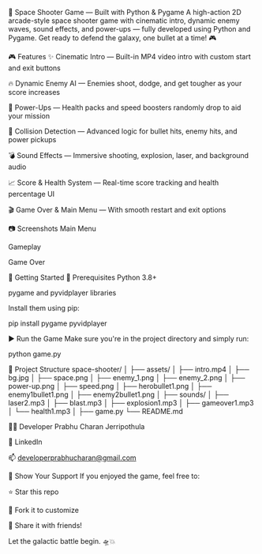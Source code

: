 🚀 Space Shooter Game — Built with Python & Pygame
A high-action 2D arcade-style space shooter game with cinematic intro, dynamic enemy waves, sound effects, and power-ups — fully developed using Python and Pygame. Get ready to defend the galaxy, one bullet at a time! 🎮

🎮 Features
✨ Cinematic Intro — Built-in MP4 video intro with custom start and exit buttons

🔥 Dynamic Enemy AI — Enemies shoot, dodge, and get tougher as your score increases

🚀 Power-Ups — Health packs and speed boosters randomly drop to aid your mission

🎯 Collision Detection — Advanced logic for bullet hits, enemy hits, and power pickups

💣 Sound Effects — Immersive shooting, explosion, laser, and background audio

📈 Score & Health System — Real-time score tracking and health percentage UI

🎬 Game Over & Main Menu — With smooth restart and exit options

📷 Screenshots
Main Menu

Gameplay

Game Over

🚀 Getting Started
🔧 Prerequisites
Python 3.8+

pygame and pyvidplayer libraries

Install them using pip:

pip install pygame pyvidplayer

▶️ Run the Game
Make sure you're in the project directory and simply run:

python game.py

📁 Project Structure
space-shooter/
│
├── assets/
│   ├── intro.mp4
│   ├── bg.jpg
│   ├── space.png
│   ├── enemy_1.png
│   ├── enemy_2.png
│   ├── power-up.png
│   ├── speed.png
│   ├── herobullet1.png
│   ├── enemy1bullet1.png
│   ├── enemy2bullet1.png
│   ├── sounds/
│       ├── laser2.mp3
│       ├── blast.mp3
│       ├── explosion1.mp3
│       ├── gameover1.mp3
│       └── health1.mp3
│
├── game.py
└── README.md

👨‍💻 Developer
Prabhu Charan Jerripothula

🔗 LinkedIn

📫 developerprabhucharan@gmail.com

🌟 Show Your Support
If you enjoyed the game, feel free to:

⭐ Star this repo

🍴 Fork it to customize

📢 Share it with friends!


Let the galactic battle begin. 🛸💥